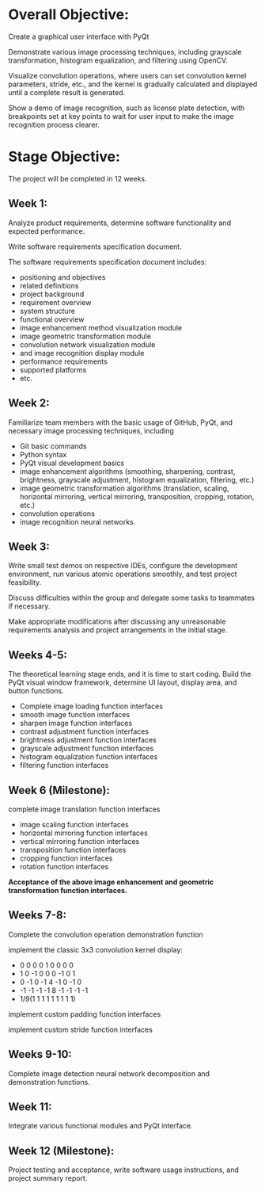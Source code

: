 # Overall Objective:

Create a graphical user interface with PyQt

 Demonstrate various image processing techniques, including grayscale transformation, histogram equalization, and filtering using OpenCV. 
 
 Visualize convolution operations, where users can set convolution kernel parameters, stride, etc., and the kernel is gradually calculated and displayed until a complete result is generated. 
 
 Show a demo of image recognition, such as license plate detection, with breakpoints set at key points to wait for user input to make the image recognition process clearer.

# Stage Objective: 
The project will be completed in 12 weeks.

## Week 1: 
Analyze product requirements, determine software functionality and expected performance. 

Write software requirements specification document. 

The software requirements specification document includes: 

- positioning and objectives
- related definitions
- project background
- requirement overview
- system structure
- functional overview
- image enhancement method visualization module
- image geometric transformation module
- convolution network visualization module
- and image recognition display module
- performance requirements
- supported platforms
- etc.

## Week 2: 
Familiarize team members with the basic usage of GitHub, PyQt, and necessary image processing techniques, including
- Git basic commands
- Python syntax
- PyQt visual development basics
- image enhancement algorithms (smoothing, sharpening, contrast, brightness, grayscale adjustment, histogram equalization, filtering, etc.)
- image geometric transformation algorithms (translation, scaling, horizontal mirroring, vertical mirroring, transposition, cropping, rotation, etc.)
- convolution operations
- image recognition neural networks.

## Week 3: 
Write small test demos on respective IDEs, configure the development environment, run various atomic operations smoothly, and test project feasibility. 

Discuss difficulties within the group and delegate some tasks to teammates if necessary. 

Make appropriate modifications after discussing any unreasonable requirements analysis and project arrangements in the initial stage.

## Weeks 4-5: 
The theoretical learning stage ends, and it is time to start coding. 
Build the PyQt visual window framework, determine UI layout, display area, and button functions. 
- Complete image loading function interfaces
- smooth image function interfaces
- sharpen image function interfaces
- contrast adjustment function interfaces
- brightness adjustment function interfaces
- grayscale adjustment function interfaces
- histogram equalization function interfaces
- filtering function interfaces

## Week 6 (Milestone): 
complete image translation function interfaces
- image scaling function interfaces
- horizontal mirroring function interfaces
- vertical mirroring function interfaces
- transposition function interfaces
- cropping function interfaces
- rotation function interfaces

 **Acceptance of the above image enhancement and geometric transformation function interfaces.**


## Weeks 7-8: 
Complete the convolution operation demonstration function

 implement the classic 3x3 convolution kernel display:
 
 - 0 0 0 0 1 0 0 0 0 
 - 1 0 -1 0 0 0 -1 0 1 
 - 0 -1 0 -1 4 -1 0 -1 0 
 - -1 -1 -1 -1 8 -1 -1 -1 -1 
 - 1/9(1 1 1 1 1 1 1 1 1)
  

implement custom padding function interfaces
   
implement custom stride function interfaces

## Weeks 9-10: 
Complete image detection neural network decomposition and demonstration functions.

## Week 11: 
Integrate various functional modules and PyQt interface.

## Week 12 (Milestone): 
Project testing and acceptance, write software usage instructions, and project summary report.
